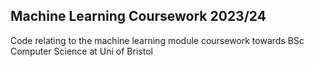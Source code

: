 ## Machine Learning Coursework 2023/24

Code relating to the machine learning module coursework towards BSc Computer Science at Uni of Bristol
